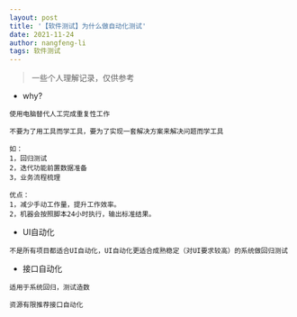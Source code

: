 ```yaml
---
layout: post 
title: '【软件测试】为什么做自动化测试' 
date: 2021-11-24
author: nangfeng-li 
tags: 软件测试
---
```


> 一些个人理解记录，仅供参考

- why?

```
使用电脑替代人工完成重复性工作

不要为了用工具而学工具，要为了实现一套解决方案来解决问题而学工具

如：
1，回归测试
2，迭代功能前置数据准备
3，业务流程梳理

优点：
1，减少手动工作量，提升工作效率。
2，机器会按照脚本24小时执行，输出标准结果。
```

- UI自动化

```
不是所有项目都适合UI自动化，UI自动化更适合成熟稳定（对UI要求较高）的系统做回归测试
```
- 接口自动化

```
适用于系统回归，测试造数

资源有限推荐接口自动化
```

